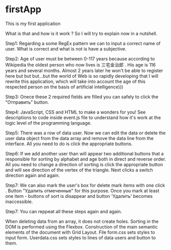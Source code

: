 # firstApp
This is my first application 

What is that and how is it work ?
So I will try to explain now in a nutshell.

Step1: Regarding a some RegEx pattern we can to input a correct name of user. What is correct and what is not is have a subjective.

Step2: Age of user must be between 0-117 years because according to Wikipedia the oldest person who now lives is 三宅金治郎 . His age is 116 years and several months. Аlmost 2 years later he won't be able to register here but but but...but the world of Web is so rapidly developing that I will rewrite this application, which will take into account the age of this respected person on the basis of artificial intelligence)))

Step3: Onece these 2 required fields are filled you can safely to click the "Отправить" button.

Step4: JavaScript, CSS and HTML to make a wonders for you! See descriptions to code inside event.js file to understand how it's work at the logic level of the programming language.

Step5: There was a row of data user. Now we can edit the data or delete the user data object from the data array and remove the data line from the interface. All you need to do is click the appropriate buttons. 

Step6: If we add another user than will appear two additional buttons that a responsible for sorting by alphabet and age both in direct and reverse order. All you need to change a direction of sorting is click the appropriate button and will see direction of the vertex of the triangle. Next clicks a switch direction again and again.

Step7: We can also mark the user's box for delete mark items with one click . Button "Удалить отмеченные" for this purpose. Once you mark at least one item  - buttons of sort is disappear and button 'Удалить' becomes inaccessible.

Step7: You can reppeat all these steps again and again.

When deleting data from an array, it does not create holes.
Sorting in the DOM is performed using the Flexbox.
Сonstruction of the main semantic elements of the document with Grid Layout.
File form.css sets styles to input form. Userdata.css sets styles  to lines of data users and button to them.
